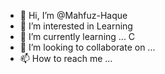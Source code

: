 - 👋 Hi, I’m @Mahfuz-Haque
- 👀 I’m interested in Learning 
- 🌱 I’m currently learning ... C
- 💞️ I’m looking to collaborate on ...
- 📫 How to reach me ...

<!---
Mahfuz-Haque/Mahfuz-Haque is a ✨ special ✨ repository because its `README.md` (this file) appears on your GitHub profile.
You can click the Preview link to take a look at your changes.
--->
